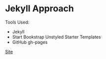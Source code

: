 # Jekyll Approach

Tools Used:

* Jekyll
* Start Bookstrap Unstyled Starter Templates
* GitHub gh-pages

[Site](https://katherinemichel.github.io/self-hosted-church-website-jekyll)
